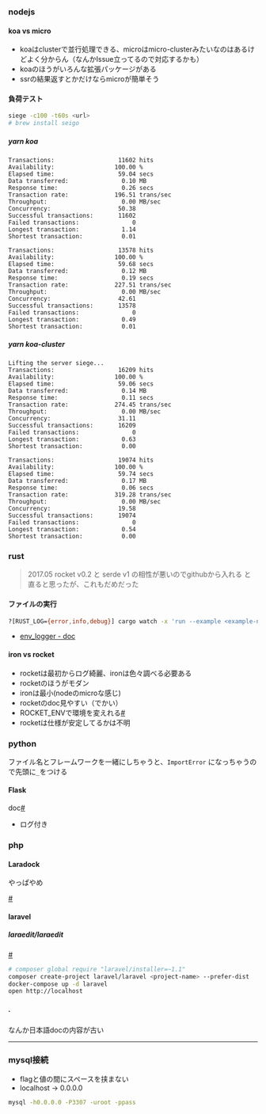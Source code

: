 ### nodejs

#### koa vs micro

- koaはclusterで並行処理できる、microはmicro-clusterみたいなのはあるけどよく分からん（なんかIssue立ってるので対応するかも）
- koaのほうがいろんな拡張パッケージがある
- ssrの結果返すとかだけならmicroが簡単そう

#### 負荷テスト

```bash
siege -c100 -t60s <url>
# brew install seigo
```

##### yarn koa

```
Transactions:                  11602 hits
Availability:                 100.00 %
Elapsed time:                  59.04 secs
Data transferred:               0.10 MB
Response time:                  0.26 secs
Transaction rate:             196.51 trans/sec
Throughput:                     0.00 MB/sec
Concurrency:                   50.38
Successful transactions:       11602
Failed transactions:               0
Longest transaction:            1.14
Shortest transaction:           0.01

Transactions:                  13578 hits
Availability:                 100.00 %
Elapsed time:                  59.68 secs
Data transferred:               0.12 MB
Response time:                  0.19 secs
Transaction rate:             227.51 trans/sec
Throughput:                     0.00 MB/sec
Concurrency:                   42.61
Successful transactions:       13578
Failed transactions:               0
Longest transaction:            0.49
Shortest transaction:           0.01
```

##### yarn koa-cluster

```
Lifting the server siege...
Transactions:                  16209 hits
Availability:                 100.00 %
Elapsed time:                  59.06 secs
Data transferred:               0.14 MB
Response time:                  0.11 secs
Transaction rate:             274.45 trans/sec
Throughput:                     0.00 MB/sec
Concurrency:                   31.11
Successful transactions:       16209
Failed transactions:               0
Longest transaction:            0.63
Shortest transaction:           0.00

Transactions:                  19074 hits
Availability:                 100.00 %
Elapsed time:                  59.74 secs
Data transferred:               0.17 MB
Response time:                  0.06 secs
Transaction rate:             319.28 trans/sec
Throughput:                     0.00 MB/sec
Concurrency:                   19.58
Successful transactions:       19074
Failed transactions:               0
Longest transaction:            0.54
Shortest transaction:           0.00
```

### rust

>
> 2017.05
> rocket v0.2 と serde v1 の相性が悪いのでgithubから入れる
> と直ると思ったが、これもだめだった
>

#### ファイルの実行

```bash
?[RUST_LOG={error,info,debug}] cargo watch -x 'run --example <example-name>'
```

- [env_logger - doc](http://rust-lang-nursery.github.io/log/env_logger/)

#### iron vs rocket

- rocketは最初からログ綺麗、ironは色々調べる必要ある
- rocketのほうがモダン
- ironは最小(nodeのmicroな感じ)
- rocketのdoc見やすい（でかい）
- ROCKET_ENVで環境を変えれる[#](https://rocket.rs/guide/overview/#configuration-file)
- rocketは仕様が安定してるかは不明

### python

ファイル名とフレームワークを一緒にしちゃうと、`ImportError` になっちゃうので先頭に`_`をつける

#### Flask

doc[#](http://flask.pocoo.org/docs/0.12/)

- ログ付き

### php

#### Laradock

やっぱやめ

[#](http://laradock.io/)

#### laravel

##### laraedit/laraedit

[#](https://hub.docker.com/r/laraedit/laraedit/)

```bash
# composer global require "laravel/installer=~1.1"
composer create-project laravel/laravel <project-name> --prefer-dist
docker-compose up -d laravel
open http://localhost
```

##### .

なんか日本語docの内容が古い

---

### mysql接続

- flagと値の間にスペースを挟まない
- localhost -> 0.0.0.0

```bash
mysql -h0.0.0.0 -P3307 -uroot -ppass
```
